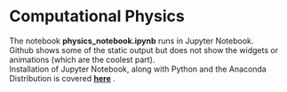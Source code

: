 # Computational Physics
The notebook **physics_notebook.ipynb** runs in Jupyter Notebook.<br>
Github shows some of the static output but does not show the widgets or animations (which are the coolest part).<br> 
Installation of Jupyter Notebook, along with Python and the Anaconda Distribution is covered __[here](https://jupyter.readthedocs.io/en/latest/install.html#installing-jupyter-using-anaconda-and-conda)__ .
